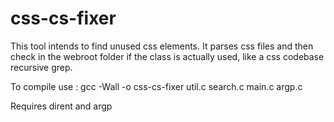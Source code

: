 # css-cs-fixer

This tool intends to find unused css elements. It parses css files and then check in the webroot folder if the class is actually used, like a css codebase recursive grep.



To compile use : gcc -Wall -o css-cs-fixer util.c search.c main.c argp.c

Requires dirent and argp
